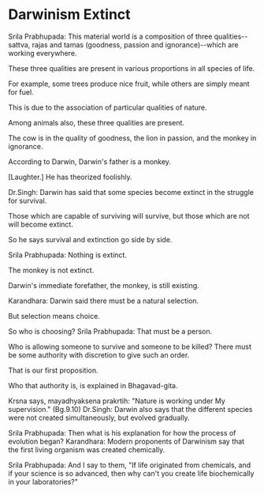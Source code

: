 # Darwinism Extinct

Srila Prabhupada: This material world is a composition of three qualities--sattva, rajas and tamas (goodness, passion and ignorance)--which are working everywhere.

These three qualities are present in various proportions in all species of life.

For example, some trees produce nice fruit, while others are simply meant for fuel.

This is due to the association of particular qualities of nature.

Among animals also, these three qualities are present.

The cow is in the quality of goodness, the lion in passion, and the monkey in ignorance.

According to Darwin, Darwin's father is a monkey.

[Laughter.] He has theorized foolishly.

Dr.Singh: Darwin has said that some species become extinct in the struggle for survival.

Those which are capable of surviving will survive, but those which are not will become extinct.

So he says survival and extinction go side by side.

Srila Prabhupada: Nothing is extinct.

The monkey is not extinct.

Darwin's immediate forefather, the monkey, is still existing.

Karandhara: Darwin said there must be a natural selection.

But selection means choice.

So who is choosing? Srila Prabhupada: That must be a person.

Who is allowing someone to survive and someone to be killed? There must be some authority with discretion to give such an order.

That is our first proposition.

Who that authority is, is explained in Bhagavad-gita.

Krsna says, mayadhyaksena prakrtih: "Nature is working under My supervision." (Bg.9.10) Dr.Singh: Darwin also says that the different species were not created simultaneously, but evolved gradually.

Srila Prabhupada: Then what is his explanation for how the process of evolution began? Karandhara: Modern proponents of Darwinism say that the first living organism was created chemically.

Srila Prabhupada: And I say to them, "If life originated from chemicals, and if your science is so advanced, then why can't you create life biochemically in your laboratories?"

